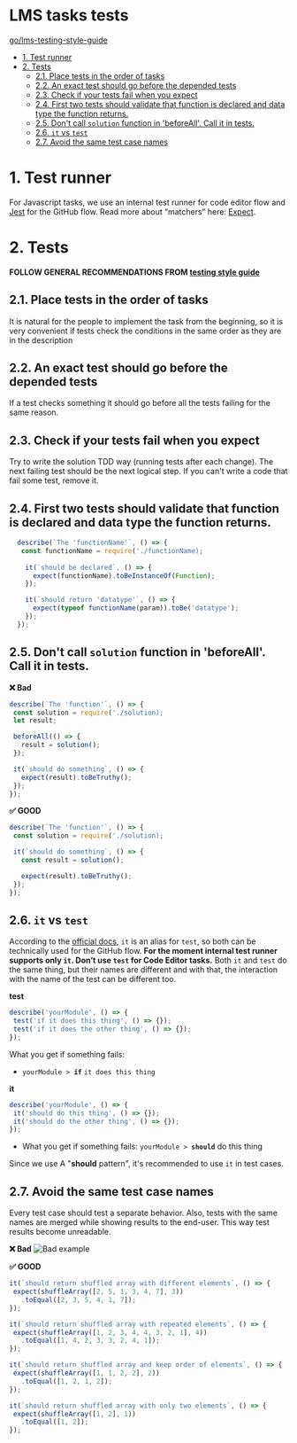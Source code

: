 # LMS tasks tests <!-- omit in toc -->

[go/lms-testing-style-guide](http://go/lms-testing-style-guide)

- [1. Test runner](#1-test-runner)
- [2. Tests](#2-tests)
  - [2.1. Place tests in the order of tasks](#21-place-tests-in-the-order-of-tasks)
  - [2.2. An exact test should go before the depended tests](#22-an-exact-test-should-go-before-the-depended-tests)
  - [2.3. Check if your tests fail when you expect](#23-check-if-your-tests-fail-when-you-expect)
  - [2.4. First two tests should validate that function is declared and data type the function returns.](#24-first-two-tests-should-validate-that-function-is-declared-and-data-type-the-function-returns)
  - [2.5. Don't call `solution` function in 'beforeAll'. Call it in tests.](#25-dont-call-solution-function-in-beforeall-call-it-in-tests)
  - [2.6. `it` vs `test`](#26-it-vs-test)
  - [2.7. Avoid the same test case names](#27-avoid-the-same-test-case-names)

# 1. Test runner

For Javascript tasks, we use an internal test runner for code editor flow and [Jest](https://jestjs.io/) for the GitHub flow. Read more about “matchers” here:
[Expect](https://jestjs.io/docs/en/expect).

# 2. Tests

**FOLLOW GENERAL RECOMMENDATIONS FROM [testing style guide](./testing.md)**

## 2.1. Place tests in the order of tasks
It is natural for the people to implement the task from the beginning, so it is
very convenient if tests check the conditions in the same order as they are in
the description

## 2.2. An exact test should go before the depended tests
If a test checks something it should go before all the tests failing for the 
same reason.

## 2.3. Check if your tests fail when you expect
Try to write the solution TDD way (running tests after
each change). The next failing test should be the next logical step. If you 
can't write a code that fail some test, remove it.

## 2.4. First two tests should validate that function is declared and data type the function returns.

```js
  describe(`The 'functionName'`, () => {
   const functionName = require('./functionName);
  
    it(`should be declared`, () => {
      expect(functionName).toBeInstanceOf(Function);
    });

    it(`should return 'datatype'`, () => {
      expect(typeof functionName(param)).toBe('datatype');
    });
  });
```
  
## 2.5. Don't call `solution` function in 'beforeAll'. Call it in tests.
  
  **❌ Bad**
  ```javascript
  describe(`The 'function'`, () => {
   const solution = require('./solution);
   let result;
  
   beforeAll(() => {
     result = solution();
   });
  
   it(`should do something`, () => {
     expect(result).toBeTruthy();
   });
  });
  ```
  
  **✅ GOOD**
  ```javascript
  describe(`The 'function'`, () => {
   const solution = require('./solution);
  
   it(`should do something`, () => {
     const result = solution();

     expect(result).toBeTruthy();
   });
  });
  ```
 
## 2.6. `it` vs `test`

According to the [official docs](https://jestjs.io/docs/en/api.html#testname-fn-timeout), `it` is an alias for `test`, so both can be technically used for the GitHub flow. **For the moment internal test runner supports only `it`. Don’t use `test` for Code Editor tasks.**
Both `it` and `test` do the same thing, but their names are different and with that, the interaction with the name of the test can be different too.

  **test**
  ```javascript
  describe('yourModule', () => {
   test('if it does this thing', () => {});
   test('if it does the other thing', () => {});
  });
  ```

  What you get if something fails:
  - `yourModule > `**`if`** `it does this thing`

  **it**
  ```javascript
  describe('yourModule', () => {
   it('should do this thing', () => {});
   it('should do the other thing', () => {});
  });
  ```

  - What you get if something fails:
  `yourModule > `**`should`** do this thing
  
  Since we use A "**should** pattern", it's recommended to use `it` in test cases.

## 2.7. Avoid the same test case names

  Every test case should test a separate behavior. Also, tests with the same names are merged while showing results to the end-user. This way test results become unreadable.

  **❌ Bad**
  ![Bad example](https://mate-academy-images.s3.eu-central-1.amazonaws.com/image_11_fa10c44aef.png)
  
  **✅ GOOD**
  ```javascript
  it(`should return shuffled array with different elements`, () => {
   expect(shuffleArray([2, 5, 1, 3, 4, 7], 3))
     .toEqual([2, 3, 5, 4, 1, 7]);
  });

  it(`should return shuffled array with repeated elements`, () => {
   expect(shuffleArray([1, 2, 3, 4, 4, 3, 2, 1], 4))
     .toEqual([1, 4, 2, 3, 3, 2, 4, 1]);
  });

  it(`should return shuffled array and keep order of elements`, () => {
   expect(shuffleArray([1, 1, 2, 2], 2))
     .toEqual([1, 2, 1, 2]);
  });

  it(`should return shuffled array with only two elements`, () => {
   expect(shuffleArray([1, 2], 1))
     .toEqual([1, 2]);
  });
  ```
